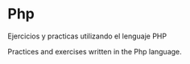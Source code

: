 # Php

Ejercicios y practicas utilizando el lenguaje PHP

Practices and exercises written in the Php language.
